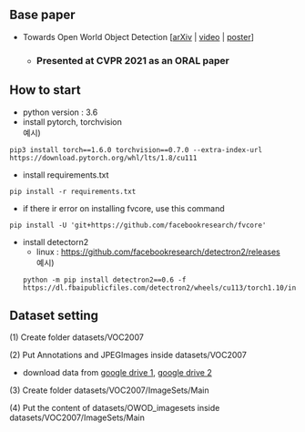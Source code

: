 ## Base paper
- Towards Open World Object Detection [[arXiv](https://arxiv.org/abs/2103.02603) | [video](https://www.youtube.com/watch?v=aB2ZFAR-OZg) | [poster](https://github.com/JosephKJ/OWOD/blob/master/ORE_poster.pdf)]
  - ### Presented at CVPR 2021 as an ORAL paper

## How to start
- python version : 3.6
- install pytorch, torchvision  
예시)
```
pip3 install torch==1.6.0 torchvision==0.7.0 --extra-index-url https://download.pytorch.org/whl/lts/1.8/cu111
```
- install requirements.txt
```
pip install -r requirements.txt
```
  - if there ir error on installing fvcore, use this command
  ```
  pip install -U 'git+https://github.com/facebookresearch/fvcore'
  ```
- install detectorn2
  - linux : https://github.com/facebookresearch/detectron2/releases  
  예시)
  ```
  python -m pip install detectron2==0.6 -f https://dl.fbaipublicfiles.com/detectron2/wheels/cu113/torch1.10/index.html
  ```

## Dataset setting

(1) Create folder datasets/VOC2007

(2) Put Annotations and JPEGImages inside datasets/VOC2007
- download data from [google drive 1](https://drive.google.com/drive/folders/1Sr4_q0_m2f2SefoebB25Ix3N1VIAua0w), [google drive 2](https://drive.google.com/file/d/1TdBylqdZ9VjEitW0pondNRqG2AhDirx_/view?usp=sharing)

(3) Create folder datasets/VOC2007/ImageSets/Main

(4) Put the content of datasets/OWOD_imagesets inside datasets/VOC2007/ImageSets/Main